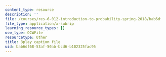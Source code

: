 ```yaml
---
content_type: resource
description: ''
file: /courses/res-6-012-introduction-to-probability-spring-2018/bab6df6853af50abbcd6b102325fac96_27d9Gew3llM.vtt
file_type: application/x-subrip
learning_resource_types: []
ocw_type: OCWFile
resourcetype: Other
title: 3play caption file
uid: bab6df68-53af-50ab-bcd6-b102325fac96
---
```

